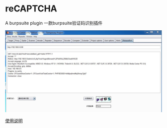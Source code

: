 # reCAPTCHA
A burpsuite plugin 
一款burpsuite验证码识别插件

![main](https://github.com/Releasel0ck/reCAPTCHA/blob/master/show.jpg "main")

[使用说明](http://www.freebuf.com/articles/web/168679.html)
